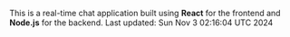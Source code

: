 This is a real-time chat application built using **React** for the frontend and **Node.js** for the backend.
Last updated: Sun Nov  3 02:16:04 UTC 2024
